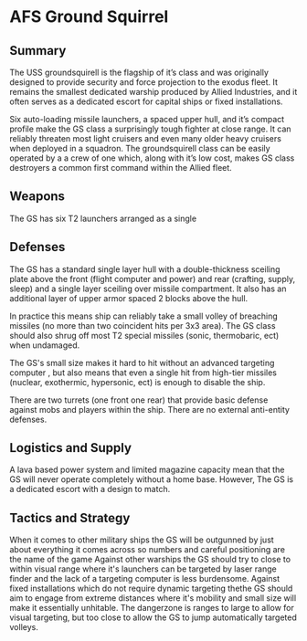 # AFS Ground Squirrel

## Summary
The USS groundsquirell is the flagship of it’s class and was originally 
designed to provide security and force projection to the exodus fleet. 
It remains the smallest dedicated warship produced by Allied Industries, and it
often serves as a dedicated escort for capital ships or fixed installations.

Six auto-loading missile launchers, a spaced upper hull, and it’s compact 
profile make the GS class a surprisingly tough fighter at close range. 
It can reliably threaten most light cruisers and even many older heavy 
cruisers when deployed in a squadron. The groundsquirell class can be easily 
operated by a a crew of one which, along with it’s low cost, makes GS class 
destroyers a common first command within the Allied fleet.

## Weapons
The GS has six T2 launchers arranged as a single 

## Defenses
The GS has a standard single layer hull with a double-thickness sceiling plate
above the front (flight computer and power) and rear (crafting, supply, sleep)
and a single layer sceiling over missile compartment. It also has an additional
layer of upper armor spaced 2 blocks above the hull.

In practice this means ship can reliably take a small volley of breaching
missiles (no more than two coincident hits per 3x3 area). The GS class should
also shrug off most T2 special missiles (sonic, thermobaric, ect) when
undamaged. 

The GS's small size makes it hard to hit without an advanced targeting computer
, but also means that even a single hit from high-tier missiles (nuclear,
exothermic, hypersonic, ect) is enough to disable the ship. 

There are two turrets (one front one rear) that provide basic defense against
mobs and players within the ship. There are no external anti-entity defenses.

## Logistics and Supply
A lava based power system and limited magazine capacity mean that the GS will 
never operate completely without a home base. However, 
The GS is a dedicated escort with a design to match. 

## Tactics and Strategy
When it comes to other military ships the GS will be outgunned by just
about everything it comes across so numbers and careful positioning are the 
name of the game
Against other warships the GS should try to close to within visual range where
it's launchers can be targeted by laser range finder and the lack of a
targeting computer is less burdensome. Against fixed installations which do not
require dynamic targeting thethe GS should aim to engage from extreme distances
where it's mobility and small size will make it essentially unhitable. The 
dangerzone is ranges to large to allow for visual targeting, but too close to
allow the GS to jump automatically targeted volleys. 
